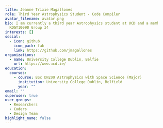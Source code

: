 ```yaml
---
title: Jeanne Trixie Magallones
role: Third Year Astrophysics Student - Code Compiler
avatar_filename: avatar.png
bio: I am currently a third year Astrophysics student at UCD and a member of
  RDGY10090 Group 34
interests: []
social:
  - icon: github
    icon_pack: fab
    link: https://github.com/jmagallones
organizations:
  - name: University College Dublin, Belfie
    url: https://www.ucd.ie/
education:
  courses:
    - course: BSc DN200 Astrophysics with Space Science (Major)
      institution: University College Dublin, Belfield
      year: ""
email: ""
superuser: true
user_groups:
  - Researchers
  - Coders
  - Design Team
highlight_name: false
---
```


